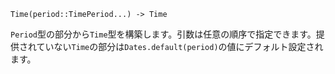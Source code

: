 ```
Time(period::TimePeriod...) -> Time
```

`Period`型の部分から`Time`型を構築します。引数は任意の順序で指定できます。提供されていない`Time`の部分は`Dates.default(period)`の値にデフォルト設定されます。

